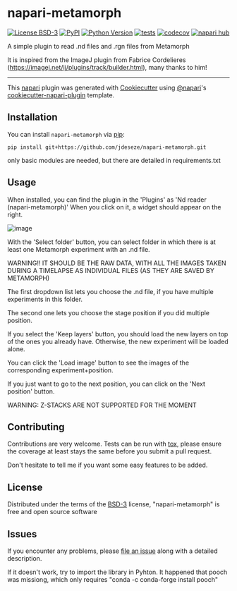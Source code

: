# napari-metamorph

[![License BSD-3](https://img.shields.io/pypi/l/napari-metamorph.svg?color=green)](https://github.com/jdeseze/napari-metamorph/raw/main/LICENSE)
[![PyPI](https://img.shields.io/pypi/v/napari-metamorph.svg?color=green)](https://pypi.org/project/napari-metamorph)
[![Python Version](https://img.shields.io/pypi/pyversions/napari-metamorph.svg?color=green)](https://python.org)
[![tests](https://github.com/jdeseze/napari-metamorph/workflows/tests/badge.svg)](https://github.com/jdeseze/napari-metamorph/actions)
[![codecov](https://codecov.io/gh/jdeseze/napari-metamorph/branch/main/graph/badge.svg)](https://codecov.io/gh/jdeseze/napari-metamorph)
[![napari hub](https://img.shields.io/endpoint?url=https://api.napari-hub.org/shields/napari-metamorph)](https://napari-hub.org/plugins/napari-metamorph)

A simple plugin to read .nd files and .rgn files from Metamorph

It is inspired from the ImageJ plugin from Fabrice Cordelieres (https://imagej.net/ij/plugins/track/builder.html), many thanks to him! 

----------------------------------

This [napari] plugin was generated with [Cookiecutter] using [@napari]'s [cookiecutter-napari-plugin] template.

<!--
Don't miss the full getting started guide to set up your new package:
https://github.com/napari/cookiecutter-napari-plugin#getting-started

and review the napari docs for plugin developers:
https://napari.org/stable/plugins/index.html
-->

## Installation

You can install `napari-metamorph` via [pip]:

    pip install git+https://github.com/jdeseze/napari-metamorph.git

only basic modules are needed, but there are detailed in requirements.txt

## Usage

When installed, you can find the plugin in the 'Plugins' as 'Nd reader (napari-metamorph)'
When you click on it, a widget should appear on the right. 

![image](https://github.com/jdeseze/napari-metamorph/assets/68115566/aa21c612-736b-4bbd-bd7d-58e06ee74f8a)

With the 'Select folder' button, you can select folder in which there is at least one Metamorph experiment with an .nd file.

WARNING!! IT SHOULD BE THE RAW DATA, WITH ALL THE IMAGES TAKEN DURING A TIMELAPSE AS INDIVIDUAL FILES (AS THEY ARE SAVED BY METAMORPH)

The first dropdown list lets you choose the .nd file, if you have multiple experiments in this folder.

The second one lets you choose the stage position if you did multiple position. 

If you select the 'Keep layers' button, you  should load the new layers on top of the ones you already have. Otherwise, the new experiment will be loaded alone. 

You can click the 'Load image' button to see the images of the corresponding experiment+position. 

If you just want to go to the next position, you can click on the 'Next position' button. 

WARNING: Z-STACKS ARE NOT SUPPORTED FOR THE MOMENT

## Contributing

Contributions are very welcome. Tests can be run with [tox], please ensure
the coverage at least stays the same before you submit a pull request.

Don't hesitate to tell me if you want some easy features to be added. 

## License

Distributed under the terms of the [BSD-3] license,
"napari-metamorph" is free and open source software

## Issues

If you encounter any problems, please [file an issue] along with a detailed description.

If it doesn't work, try to import the library in Pyhton. It happened that pooch was missiong, which only requires "conda -c conda-forge install pooch"

[napari]: https://github.com/napari/napari
[Cookiecutter]: https://github.com/audreyr/cookiecutter
[@napari]: https://github.com/napari
[MIT]: http://opensource.org/licenses/MIT
[BSD-3]: http://opensource.org/licenses/BSD-3-Clause
[GNU GPL v3.0]: http://www.gnu.org/licenses/gpl-3.0.txt
[GNU LGPL v3.0]: http://www.gnu.org/licenses/lgpl-3.0.txt
[Apache Software License 2.0]: http://www.apache.org/licenses/LICENSE-2.0
[Mozilla Public License 2.0]: https://www.mozilla.org/media/MPL/2.0/index.txt
[cookiecutter-napari-plugin]: https://github.com/napari/cookiecutter-napari-plugin

[file an issue]: https://github.com/jdeseze/napari-metamorph/issues

[napari]: https://github.com/napari/napari
[tox]: https://tox.readthedocs.io/en/latest/
[pip]: https://pypi.org/project/pip/
[PyPI]: https://pypi.org/
